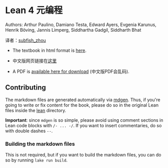 # Lean 4 元编程

Authors: Arthur Paulino, Damiano Testa, Edward Ayers, Evgenia Karunus, Henrik Böving, Jannis Limperg, Siddhartha Gadgil, Siddharth Bhat

译者：[subfish_zhou](https://github.com/subfish-zhou)

* The textbook in html format is [here](https://leanprover-community.github.io/lean4-metaprogramming-book/).
* 中文版网页链接在[这里](https://www.leanprover.cn/mp-lean-zh/)

* A PDF is [available here for download](../../releases/download/latest/Metaprogramming.in.Lean.4.pdf) (中文版PDF会乱码).

## Contributing

The markdown files are generated automatically via [mdgen](https://github.com/Seasawher/mdgen).
Thus, if you're going to write or fix content for the book, please do so in the original Lean files inside the [lean](lean) directory.

**Important**: since `mdgen` is so simple, please avoid using comment sections
in Lean code blocks with `/- ... -/`. If you want to insert commentaries, do so
with double dashes `--`.

### Building the markdown files

This is not required, but if you want to build the markdown files, you can do so by running `lake run build`.
